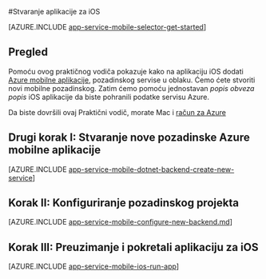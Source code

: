 <properties
    pageTitle="Stvorite aplikaciju iOS Azure servisa mobilna aplikacija | Microsoft Azure"
    description="Slijedite ovaj Praktični vodič da biste započeli s korištenjem pozadinski sustav Azure mobilne aplikacije za iOS razvoj u ciljne C ili Swift"
    services="app-service\mobile"
    documentationCenter="ios"
    authors="ysxu"
    manager="yochayk"
    editor=""/>

<tags
    ms.service="app-service-mobile"
    ms.workload="na"
    ms.tgt_pltfrm="mobile-ios"
    ms.devlang="objective-c"
    ms.topic="hero-article"
    ms.date="10/01/2016"
    ms.author="yuaxu"/>

#<a name="create-an-ios-app"></a>Stvaranje aplikacije za iOS

[AZURE.INCLUDE [app-service-mobile-selector-get-started](../../includes/app-service-mobile-selector-get-started.md)]

## <a name="overview"></a>Pregled

Pomoću ovog praktičnog vodiča pokazuje kako na aplikaciju iOS dodati [Azure mobilne aplikacije](app-service-mobile-value-prop.md), pozadinskog servise u oblaku. Ćemo ćete stvoriti novi mobilne pozadinskog. Zatim ćemo pomoću jednostavan _popis obveza popis_ iOS aplikacije da biste pohranili podatke servisu Azure.

Da biste dovršili ovaj Praktični vodič, morate Mac i [račun za Azure](https://azure.microsoft.com/pricing/free-trial/)


## <a name="step-i-create-a-new-azure-mobile-app-backend"></a>Drugi korak I: Stvaranje nove pozadinske Azure mobilne aplikacije

[AZURE.INCLUDE [app-service-mobile-dotnet-backend-create-new-service](../../includes/app-service-mobile-dotnet-backend-create-new-service.md)]

## <a name="step-ii-configure-the-backend-project"></a>Korak II: Konfiguriranje pozadinskog projekta

[AZURE.INCLUDE [app-service-mobile-configure-new-backend.md](../../includes/app-service-mobile-configure-new-backend.md)]

## <a name="step-iii-download-and-run-the-ios-app"></a>Korak III: Preuzimanje i pokretali aplikaciju za iOS

[AZURE.INCLUDE [app-service-mobile-ios-run-app](../../includes/app-service-mobile-ios-run-app.md)]

<!-- URLs -->
[Azure portal]: https://portal.azure.com/
[Xcode]: https://go.microsoft.com/fwLink/p/?LinkID=266532
[Visual Studio Community 2013]: https://go.microsoft.com/fwLink/p/?LinkID=534203
